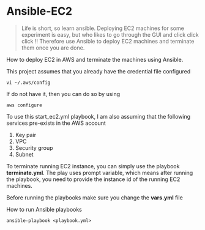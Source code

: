 # Ansible-EC2
> Life is short, so learn ansible.
Deploying EC2 machines for some experiment is easy, but who likes to go through the GUI and click click click !! Therefore use Ansible to deploy EC2 machines and terminate them once you are done. 

How to deploy EC2 in AWS and terminate the machines using Ansible.

This project assumes that you already have the credential file configured

```
vi ~/.aws/config

```

If do not have it, then you can do so by using 

```
aws configure
```

To use this start_ec2.yml playbook, I am also assuming that the following services pre-exists in the AWS account 

1. Key pair
2. VPC
3. Security group
4. Subnet

To terminate running EC2 instance, you can simply use the playbook **terminate.yml**. The play uses prompt variable, which means after running the playbook, you need to provide the instance id of the running EC2 machines. 

Before running the playbooks make sure you change the **vars.yml** file 

How to run Ansible playbooks

```
ansible-playbook <playbook.yml>
```


